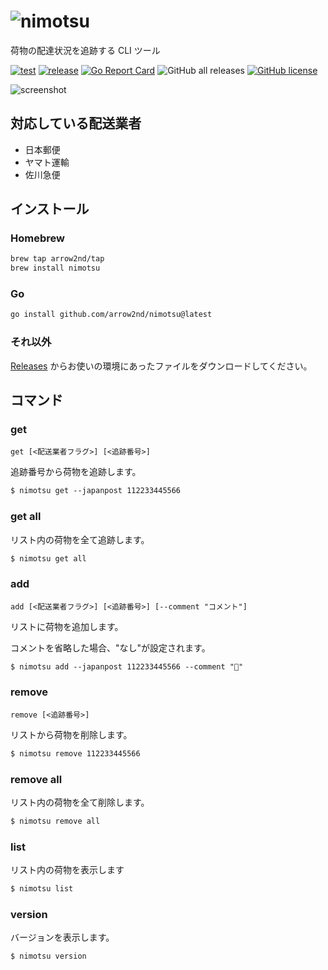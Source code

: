 # ![nimotsu](https://user-images.githubusercontent.com/44780846/143192856-74afca8a-d837-4c7e-96dc-239ef15960a5.png)

荷物の配達状況を追跡する CLI ツール

[![test](https://github.com/arrow2nd/nimotsu/actions/workflows/test.yml/badge.svg)](https://github.com/arrow2nd/nimotsu/actions/workflows/test.yml)
[![release](https://github.com/arrow2nd/nimotsu/actions/workflows/release.yml/badge.svg)](https://github.com/arrow2nd/nimotsu/actions/workflows/release.yml)
[![Go Report Card](https://goreportcard.com/badge/github.com/arrow2nd/nimotsu)](https://goreportcard.com/report/github.com/arrow2nd/nimotsu)
![GitHub all releases](https://img.shields.io/github/downloads/arrow2nd/nimotsu/total)
[![GitHub license](https://img.shields.io/github/license/arrow2nd/nimotsu)](https://github.com/arrow2nd/nimotsu/blob/main/LICENSE)

![screenshot](https://user-images.githubusercontent.com/44780846/141614236-b7ea80b9-e76f-4514-a0ce-d1fb19e5290a.png)

## 対応している配送業者

- 日本郵便
- ヤマト運輸
- 佐川急便

## インストール

### Homebrew

```sh
brew tap arrow2nd/tap
brew install nimotsu
```

### Go

```sh
go install github.com/arrow2nd/nimotsu@latest
```

### それ以外

[Releases](https://github.com/arrow2nd/nimotsu/releases) からお使いの環境にあったファイルをダウンロードしてください。

## コマンド

### get

`get [<配送業者フラグ>] [<追跡番号>]`

追跡番号から荷物を追跡します。

```txt
$ nimotsu get --japanpost 112233445566
```

### get all

リスト内の荷物を全て追跡します。

```txt
$ nimotsu get all
```

### add

`add [<配送業者フラグ>] [<追跡番号>] [--comment "コメント"]`

リストに荷物を追加します。

コメントを省略した場合、"なし"が設定されます。

```txt
$ nimotsu add --japanpost 112233445566 --comment "🍺"
```

### remove

`remove [<追跡番号>]`

リストから荷物を削除します。

```txt
$ nimotsu remove 112233445566
```

### remove all

リスト内の荷物を全て削除します。

```txt
$ nimotsu remove all
```

### list

リスト内の荷物を表示します

```txt
$ nimotsu list
```

### version

バージョンを表示します。

```txt
$ nimotsu version
```
